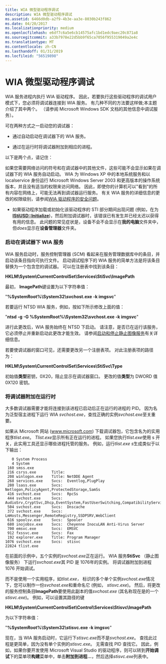 ```yaml
---
title: WIA 微型驱动程序调试
description: WIA 微型驱动程序调试
ms.assetid: 6466d0db-a2f9-4b3e-aa3e-8030b243f862
ms.date: 04/20/2017
ms.localizationpriority: medium
ms.openlocfilehash: e6df7c6a5e6cb14575afc1bd1edc9aec20c871a8
ms.sourcegitcommit: a33b7978e22d5bb9f65ca7056f955319049a2e4c
ms.translationtype: MT
ms.contentlocale: zh-CN
ms.lasthandoff: 01/31/2019
ms.locfileid: "56519898"
---
```

# <a name="wia-minidriver-debugging"></a>WIA 微型驱动程序调试





WIA 服务进程内执行 WIA 驱动程序。 因此，若要执行这些驱动程序的调试用户模式下，您必须将调试器连接到 WIA 服务。 有几种不同的方法要这样做;本主题介绍了其中两个。 （请参阅 Microsoft Windows SDK 文档的其他信息中调试服务）。

可在两种方式之一启动您的调试器：

-   通过自动启动在调试器下的 WIA 服务。

-   通过在运行时将调试器附加到相应的进程。

以下是两个点，请记住：

如果您需要网络访问的符号和在调试器中的其他文件，这些可能不会显示如果在调试器下的 WIA 服务自动启动。 WIA 为 Windows XP 中的本地系统服务和以 localservice 身份运行 Microsoft Windows Server 2003 和更高版本的操作系统版本，并且没有适当的权限来访问网络。 因此，即使你的计算机可以"看到"的所有内容在网络上，可能无法再到调试器运行服务。 有关 WIA 服务的详细信息的更改的权限级别，请参阅[WIA 驱动程序的安全问题](security-issues-for-wia-drivers.md)。

-   如果驱动程序加载或初始化该驱动程序的 STI 部分期间出现问题 (例如，在为[ **IStiUSD::Initialize**](https://msdn.microsoft.com/library/windows/hardware/ff543824))，然后附加调试器时，该错误已有发生并已经太迟以获得有用的信息。 此问题的常见症状是，设备不会不会显示在**我的电脑**文件夹中，但*does*显示在**设备管理器**文件夹。

### <a name="starting-the-wia-service-under-a-debugger"></a>启动在调试器下 WIA 服务

WIA 服务启动时，服务控制管理器 (SCM) 看起来在服务管理数据库中的条目，并启动该条目指向可执行文件。 启动调试程序下的 WIA 服务的简单方法是将该条目替换为一个包含您的调试器。 可以在注册表中找到该条目：

**HKLM\\System\\CurrentControlSet\\Services\\StiSvc\\ImagePath**

最初， **ImagePath**键设置为以下字符串值：

"**%SystemRoot%\\System32\\svchost.exe -k imgsvc**"

若要运行 NTSD WIA 服务，例如，按如下所示修改上面的值：

"**ntsd -g -G %SystemRoot%\\System32\\svchost.exe -k imgsvc**"

进行此更改后，WIA 服务始终在 NTSD 下启动。 请注意，是否已在运行该服务，它必须停止并重新启动此更改才能生效。 请参阅[启动和停止静止图像服务](starting-and-stopping-the-still-image-service.md)有关详细信息。

若要使调试器的窗口可见，还需要更改另一个注册表项。 对此注册表项的路径为：

**HKLM\\System\\CurrentControlSet\\Services\\StiSvc\\Type**

初始值**类型**密钥，0X20，阻止显示在调试器窗口。 更改的值**类型**为 DWORD 值 0X120 密钥。

### <a name="attaching-the-debugger-at-run-time"></a>将调试器附加在运行时

大多数调试器需要才能将连接到该进程已启动后正在运行的进程的 PID。 因为名为泛型宿主进程下运行 WIA *svchost.exe*，查找正确的实例*svchost.exe*至关重要。

如果从 Microsoft 网站 (www.microsoft.com) 下载调试器包，它包含名为的实用程序*tlist.exe*。 *Tlist.exe*显示所有正在运行的进程。 如果您执行*tlist.exe*使用 s 开关，此实用工具还显示哪些进程托管的服务。 例如，运行*tlist.exe s*生成类似于以下输出：

```console
   0 System Process
   4 System
 160 smss.exe
 216 csrss.exe       Title:
 208 winlogon.exe    Title: NetDDE Agent
 268 services.exe    Svcs:  Eventlog,PlugPlay
 280 lsass.exe       Svcs:  Netlogon,PolicyAgent,ProtectedStorage,SamSs
 416 svchost.exe     Svcs:  RpcSs
 444 svchost.exe     Svcs:  AudioSrv,CryptSvc,Dhcp,EventSystem,FastUserSwitching,CompatibilityServices,helpsvc,Irmon,lanmanserver,lanmanworkstation,Netman,Nla,Schedule,SENS,ShellHWDetection,srservice,TapiSrv,TermService,ThemeService,uploadmgr,W32Time,winmgmt,WmdmPmSp
 504 svchost.exe     Svcs:  Dnscache
 372 svchost.exe     Svcs:  LmHosts,Messenger,RemoteRegistry,SSDPSRV,WebClient
 616 spoolsv.exe     Svcs:  Spooler
 680 inojobsv.exe    Svcs:  Cheyenne InocuLAN Anti-Virus Server
 700 emsvc.exe       Svcs:  EMSVC
 912 fxssvc.exe      Svcs:  Fax
 192 explorer.exe    Title: Program Manager
1076 svchost.exe     Svcs:  stisvc
22824 tlist.exe
```

在前面的示例中，五个实例的*svchost.exe*正在运行。 WIA 服务**StiSvc** （静止图像服务） 下运行*svchost.exe*其 PID 是 1076年的实例。 将调试器附加到进程 1076 开始调试。

而不是使用一个实用程序，如*tlist.exe，* 标识的多个单个实例*svchost.exe*情况下，您可以制作一份*svchost.exe*和重命名它 (例如， *stisvc.exe*)。 然后，将更改的服务控制条目**ImagePath**要使用此副本的值*svchost.exe* (其名称现在是的一个*stisvc.exe*)。 例如，可以设置其路径的键

**HKLM\\System\\CurrentControlSet\\Control\\Services\\Stisvc\\ImagePath**

为以下字符串值：

"**%SystemRoot%\\System32\\stisvc.exe -k imgsvc**"

现在，当 WIA 服务启动时，它运行下*stisvc.exe*而不是*svchost.exe*。 查找此过程是更简单，因为没有单个实例的*stisvc.exe*。 无需查找 PID 查找它。 因此，例如，如果你要开发使用 Microsoft Visual Studio 的驱动程序，则可以转到**开始调试**下的菜单项**构建**菜单中，单击**附加到进程...**，然后选择*stisvc.exe*列表中。
